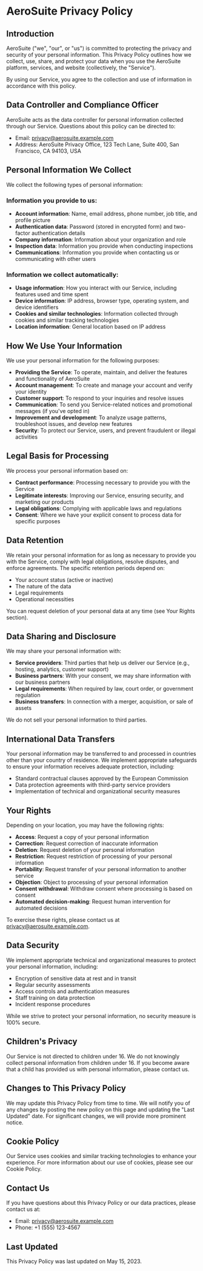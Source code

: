 # AeroSuite Privacy Policy

## Introduction

AeroSuite ("we", "our", or "us") is committed to protecting the privacy and security of your personal information. This Privacy Policy outlines how we collect, use, share, and protect your data when you use the AeroSuite platform, services, and website (collectively, the "Service").

By using our Service, you agree to the collection and use of information in accordance with this policy.

## Data Controller and Compliance Officer

AeroSuite acts as the data controller for personal information collected through our Service. Questions about this policy can be directed to:

- Email: privacy@aerosuite.example.com
- Address: AeroSuite Privacy Office, 123 Tech Lane, Suite 400, San Francisco, CA 94103, USA

## Personal Information We Collect

We collect the following types of personal information:

### Information you provide to us:
- **Account information**: Name, email address, phone number, job title, and profile picture
- **Authentication data**: Password (stored in encrypted form) and two-factor authentication details
- **Company information**: Information about your organization and role
- **Inspection data**: Information you provide when conducting inspections
- **Communications**: Information you provide when contacting us or communicating with other users

### Information we collect automatically:
- **Usage information**: How you interact with our Service, including features used and time spent
- **Device information**: IP address, browser type, operating system, and device identifiers
- **Cookies and similar technologies**: Information collected through cookies and similar tracking technologies
- **Location information**: General location based on IP address

## How We Use Your Information

We use your personal information for the following purposes:

- **Providing the Service**: To operate, maintain, and deliver the features and functionality of AeroSuite
- **Account management**: To create and manage your account and verify your identity
- **Customer support**: To respond to your inquiries and resolve issues
- **Communication**: To send you Service-related notices and promotional messages (if you've opted in)
- **Improvement and development**: To analyze usage patterns, troubleshoot issues, and develop new features
- **Security**: To protect our Service, users, and prevent fraudulent or illegal activities

## Legal Basis for Processing

We process your personal information based on:

- **Contract performance**: Processing necessary to provide you with the Service
- **Legitimate interests**: Improving our Service, ensuring security, and marketing our products
- **Legal obligations**: Complying with applicable laws and regulations
- **Consent**: Where we have your explicit consent to process data for specific purposes

## Data Retention

We retain your personal information for as long as necessary to provide you with the Service, comply with legal obligations, resolve disputes, and enforce agreements. The specific retention periods depend on:

- Your account status (active or inactive)
- The nature of the data
- Legal requirements
- Operational necessities

You can request deletion of your personal data at any time (see Your Rights section).

## Data Sharing and Disclosure

We may share your personal information with:

- **Service providers**: Third parties that help us deliver our Service (e.g., hosting, analytics, customer support)
- **Business partners**: With your consent, we may share information with our business partners
- **Legal requirements**: When required by law, court order, or government regulation
- **Business transfers**: In connection with a merger, acquisition, or sale of assets

We do not sell your personal information to third parties.

## International Data Transfers

Your personal information may be transferred to and processed in countries other than your country of residence. We implement appropriate safeguards to ensure your information receives adequate protection, including:

- Standard contractual clauses approved by the European Commission
- Data protection agreements with third-party service providers
- Implementation of technical and organizational security measures

## Your Rights

Depending on your location, you may have the following rights:

- **Access**: Request a copy of your personal information
- **Correction**: Request correction of inaccurate information
- **Deletion**: Request deletion of your personal information
- **Restriction**: Request restriction of processing of your personal information
- **Portability**: Request transfer of your personal information to another service
- **Objection**: Object to processing of your personal information
- **Consent withdrawal**: Withdraw consent where processing is based on consent
- **Automated decision-making**: Request human intervention for automated decisions

To exercise these rights, please contact us at privacy@aerosuite.example.com.

## Data Security

We implement appropriate technical and organizational measures to protect your personal information, including:

- Encryption of sensitive data at rest and in transit
- Regular security assessments
- Access controls and authentication measures
- Staff training on data protection
- Incident response procedures

While we strive to protect your personal information, no security measure is 100% secure.

## Children's Privacy

Our Service is not directed to children under 16. We do not knowingly collect personal information from children under 16. If you become aware that a child has provided us with personal information, please contact us.

## Changes to This Privacy Policy

We may update this Privacy Policy from time to time. We will notify you of any changes by posting the new policy on this page and updating the "Last Updated" date. For significant changes, we will provide more prominent notice.

## Cookie Policy

Our Service uses cookies and similar tracking technologies to enhance your experience. For more information about our use of cookies, please see our Cookie Policy.

## Contact Us

If you have questions about this Privacy Policy or our data practices, please contact us at:

- Email: privacy@aerosuite.example.com
- Phone: +1 (555) 123-4567

## Last Updated

This Privacy Policy was last updated on May 15, 2023. 
